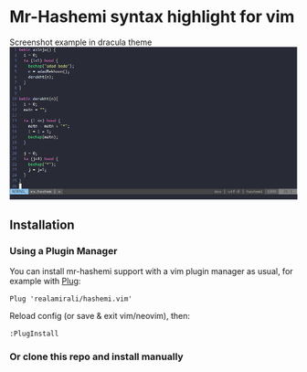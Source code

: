# Mr-Hashemi syntax highlight for vim
Screenshot example in dracula theme
![screenshot](./screenshot.png)

## Installation

### Using a Plugin Manager
You can install mr-hashemi support with a vim plugin manager as usual, for example with [Plug](https://github.com/junegunn/vim-plug):

```vim
Plug 'realamirali/hashemi.vim'
```
Reload config (or save & exit vim/neovim), then:

```vim
:PlugInstall
```

### Or clone this repo and install manually
